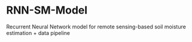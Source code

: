 # RNN-SM-Model
Recurrent Neural Network model for remote sensing-based soil moisture estimation + data pipeline
